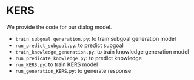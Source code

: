 # KERS

We provide the code for our dialog model.
* ```train_subgoal_generation.py```:
    to train subgoal generation model
* ```run_predict_subgoal.py```:
    to predict subgoal
* ```train_knowledge_generation.py```:
    to train knowledge generation model
* ```run_predicate_knowledge.py```:
    to predict knowledge
* ```run_KERS.py```:
    to train KERS model
* ```run_generation_KERS```.py:
    to generate response

